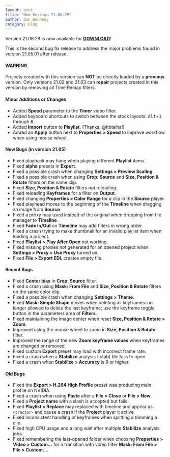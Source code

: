 ```yaml
---
layout: post
title: "New Version 21.06.29"
author: Dan Dennedy
category: blog
---
```


Version 21.06.29 is now available for [**DOWNLOAD**](https://github.com/mltframework/shotcut/releases/tag/v21.06.29)!

This is the second bug fix release to address the major problems found in version 21.05.01 after release.

#### WARNING

Projects created with this version can **NOT** be directly loaded by a **previous** version. Only versions 21.02 and
21.03 can **repair** projects created in this version by removing all Time Remap filters.

#### Minor Additions or Changes

- Added **Speed** parameter to the **Timer** video filter.
- Added keyboard shortcuts to switch between the stock layouts: <kbd>Alt</kbd>+<kbd>1</kbd> through <kbd>6</kbd>.
- Added **Import** button to **Playlist**. (Thanks, @hbtalha!)
- Added an **Apply** button next to **Properties > Speed** to improve workflow when using mouse wheel.

#### New Bugs (in version 21.05)

- Fixed playback may hang when playing different **Playlist** items.
- Fixed **alpha** presets in **Export**.
- Fixed a possible crash when changing **Settings > Preview Scaling**.
- Fixed a possible crash when using **Crop: Source** and **Size, Position & Rotate** filters on the same clip.
- Fixed **Size, Position & Rotate** filters not reloading.
- Fixed reloading **Keyframes** for a filter on **Output**.
- Fixed changing **Properties > Color Range** for a clip in the **Source** player.
- Fixed playhead moves to the beginning of the **Timeline** when dragging an image from **Source**.
- Fixed a proxy may used instead of the original when dropping from file manager to **Timeline**.
- Fixed **Fade In/Out** on **Timeline** may add filters in wrong order.
- Fixed a crash trying to make thumbnail for an invalid playlist item when loading a project.
- Fixed **Playlist > Play After Open** not working.
- Fixed missing proxies not generated for an opened project when **Settings > Proxy > Use Proxy** turned on.
- Fixed **File > Export EDL** creates empty file.

#### Recent Bugs

- Fixed **Center bias** in **Crop: Source** filter.
- Fixed a crash using **Mask: From File** and **Size, Position & Rotate** filters on the same color clip.
- Fixed a possible crash when changing **Settings > Theme**.
- Fixed **Mask: Simple Shape** moves when deleting all keyframes: no longer allowed to delete the last keyframe; use
  the keyframe toggle button in the parameters area of **Filters**.
- Fixed maintaining the image center when reset **Size, Position & Rotate > Zoom**.
- Improved using the mouse wheel to zoom in **Size, Position & Rotate** filter.
- Improved the range of the new **Zoom keyframe values** when keyframes are changed or removed.
- Fixed custom **Export** preset may load with incorrect frame rate.
- Fixed a crash when a **Stabilize** analysis (.stab) file fails to open.
- Fixed a crash when **Stabilize > Accuracy** is 9 or higher.

#### Old Bugs

- Fixed the **Export > H.264 High Profile** preset was producing main profile on NVIDIA.
- Fixed a crash when using **Paste** after a **File > Close** or **File > New**.
- Fixed a **Project name** with a slash is accepted but fails.
- Fixed **Playlist > Replace** may replaced with timeline and appear as `<tractor>` and cause a crash if the **Project**
  player it active.
- Fixed inconsistent handling of keyframes when splitting a trimming a clip.
- Fixed high CPU usage and a long wait after multiple **Stabilize** analysis jobs.
- Fixed remembering the last-opened folder when choosing **Properties > Video > Custom...** for a transition with video
  filter **Mask: From File > File > Custom...**.
